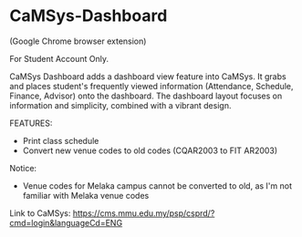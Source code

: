 CaMSys-Dashboard
================

(Google Chrome browser extension)

For Student Account Only.

CaMSys Dashboard adds a dashboard view feature into CaMSys.
It grabs and places student's frequently viewed information (Attendance, Schedule, Finance, Advisor) onto the dashboard.
The dashboard layout focuses on information and simplicity, combined with a vibrant design.

FEATURES:
- Print class schedule
- Convert new venue codes to old codes (CQAR2003 to FIT AR2003)

Notice:
- Venue codes for Melaka campus cannot be converted to old, as I'm not familiar with Melaka venue codes

Link to CaMSys: 
https://cms.mmu.edu.my/psp/csprd/?cmd=login&languageCd=ENG
